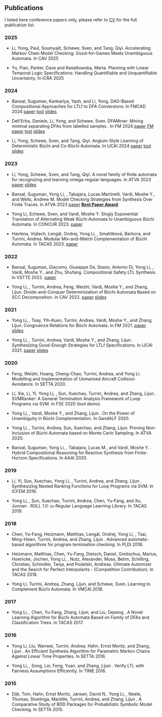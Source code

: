 ## Publications
I listed here conference papers only, please refer to [CV](pdf/cv.pdf) for the full publication list.

### 2025

- Li, Yong, Paul, Soumyajit, Schewe, Sven, and Tang, Qiyi. Accelerating Markov Chain Model Checking: Good-for-Games Meets Unambiguous Automata. In CAV 2025

- Yu, Pian, Parker, Dave and Kwiatkowska, Marta. Planning with Linear Temporal Logic Specifications: Handling Quantifiable and Unquantifiable Uncertainty. In ICRA 2025

### 2024

- Bansal, Suguman, Kankariya, Yash, and Li, Yong. DAG-Based Compositional Approaches for LTLf to
DFA Conversions. In FMCAD 2024 [paper](https://repositum.tuwien.at/handle/20.500.12708/200795) [tool](https://github.com/suguman-lab/lisa2) [slides](pdf/FMCAD24.pptx)

- Dell'Erba, Daniele, Li, Yong, and Schewe, Sven. DFAMiner: Mining minimal separating DFAs from labelled samples
. In FM 2024 [paper](https://arxiv.org/abs/2405.18871) [FM paper](pdf/FM2024.pdf) [tool](https://github.com/liyong31/DFAMiner) [slides](pdf/FM24.pptx)

- Li, Yong, Schewe, Sven, and Tang, Qiyi. Angluin-Style Learning of Deterministic Büchi and Co-Büchi Automata. In IJCAI 2024
[paper](pdf/IJCAI24.pdf) [tool](https://github.com/iscas-tis/roll-library) [slides](pdf/IJCAI24.pptx)

### 2023

- Li, Yong, Schewe, Sven, and Tang, Qiyi. A novel family of finite automata for recognizing and learning omega-regular languages. In ATVA 2023
[paper](pdf/LimitFDFA.pdf) [slides](pdf/ATVA23b.pdf)

- Bansal, Suguman, Yong Li, , Tabajara, Lucas Martinelli, Vardi, Moshe Y., and Wells, Andrew M.
Model Checking Strategies from Synthesis Over Finite Traces. In ATVA 2023 [paper](pdf/ATVA2023a.pdf) [**Best Paper Award**](pdf/bestpaperATVA.pdf)

- Yong Li, Schewe, Sven, and Vardi, Moshe Y. Singly Exponential Translation of Alternating Weak Büchi Automata to Unambiguous Büchi Automata. In CONCUR 2023. [paper](pdf/CONCUR2023.pdf)

- Havlena, Vojtech, Lengál, Ondrej, Yong Li, , Smahlı́ková, Barbora, and Turrini, Andrea. Modular Mix-and-Match Complementation of Büchi Automata. In TACAS 2023. [paper](pdf/TACAS23.pdf)


### 2022

- Bansal, Suguman, Giacomo, Giuseppe De, Stasio, Antonio Di, Yong Li, , Vardi, Moshe Y., and Zhu, Shufang. Compositional Safety LTL Synthesis. In VSTTE 2022. [paper](pdf/VSTTE22.pdf)

- Yong Li, , Turrini, Andrea, Feng, Weizhi, Vardi, Moshe Y., and Zhang, Lijun. Divide-and-Conquer Determinization of Büchi Automata Based on SCC Decomposition. In CAV 2022. [paper](pdf/CAV2022.pdf) [slides](pdf/CAV-talk.pdf)

### 2021

- Yong Li, , Tsay, Yih-Kuen, Turrini, Andrea, Vardi, Moshe Y., and Zhang, Lijun. Congruence Relations for Büchi Automata. In FM 2021. [paper](pdf/FM2021.pdf) [slides](pdf/FM2021.pptx)

- Yong Li, , Turrini, Andrea, Vardi, Moshe Y., and Zhang, Lijun
. Synthesizing Good-Enough Strategies for LTLf Specifications. In IJCAI 2021. [paper](pdf/IJCAI21-LiTVZ.pdf) [slides](pdf/IJCAI21.pptx)

### 2020

- Feng, Weizhi, Huang, Cheng-Chao, Turrini, Andrea, and Yong Li. Modelling and Implementation of Unmanned Aircraft Collision Avoidance. In SETTA 2020. 

- Li, Xie, Li, Yi, Yong Li, , Sun, Xuechao, Turrini, Andrea, and Zhang, Lijun
. SVMRanker: A General Termination Analysis Framework of Loop Programs via SVM. In FSE 2020 (tool demo).

- Yong Li, , Vardi, Moshe Y., and Zhang, Lijun
. On the Power of Unambiguity in Büchi Complementation. In GandALF 2020.

- Yong Li, , Turrini, Andrea, Sun, Xuechao, and Zhang, Lijun. Proving Non-Inclusion of Büchi Automata based on Monte Carlo Sampling. In ATVA 2020.

- Bansal, Suguman, Yong Li, , Tabajara, Lucas M., and Vardi, Moshe Y.
. Hybrid Compositional Reasoning for Reactive Synthesis from Finite-Horizon Specifications. In AAAI 2020.

### 2019

- Li, Yi, Sun, Xuechao, Yong Li, , Turrini, Andrea, and Zhang, Lijun
. Synthesizing Nested Ranking Functions for Loop Programs via SVM. In ICFEM 2019.

- Yong Li, , Sun, Xuechao, Turrini, Andrea, Chen, Yu-Fang, and Xu, Junnan
. ROLL 1.0: ω-Regular Language Learning Library. In TACAS 2019.

### 2018
- Chen, Yu-Fang, Heizmann, Matthias, Lengál, Ondrej, Yong Li, , Tsai, Ming-Hsien, Turrini, Andrea, and Zhang, Lijun
. Advanced automata-based algorithms for program termination checking. In PLDI 2018.

- Heizmann, Matthias, Chen, Yu-Fang, Dietsch, Daniel, Greitschus, Marius, Hoenicke, Jochen, Yong Li, , Nutz, Alexander, Musa, Betim, Schilling, Christian, Schindler, Tanja, and Podelski, Andreas. Ultimate Automizer and the Search for Perfect Interpolants - (Competition Contribution).
In TACAS 2018.

- Yong Li, Turrini, Andrea, Zhang, Lijun, and Schewe, Sven. Learning to Complement Büchi Automata. In VMCAI 2018.

### 2017

- Yong Li, , Chen, Yu-Fang, Zhang, Lijun, and Liu, Depeng
. A Novel Learning Algorithm for Büchi Automata Based on Family of DFAs and Classification Trees. In TACAS 2017.

### 2016

- Yong Li, Liu, Wanwei, Turrini, Andrea, Hahn, Ernst Moritz, and Zhang, Lijun
. An Efficient Synthesis Algorithm for Parametric Markov Chains Against Linear Time Properties. In SETTA 2016.

- Yong Li, , Song, Lei, Feng, Yuan, and Zhang, Lijun
. Verify LTL with Fairness Assumptions Efficiently. In TIME 2016.

### 2015

- Dijk, Tom, Hahn, Ernst Moritz, Jansen, David N., Yong Li, , Neele, Thomas, Stoelinga, Mariëlle, Turrini, Andrea, and Zhang, Lijun
. A Comparative Study of BDD Packages for Probabilistic Symbolic Model Checking. In SETTA 2015.














